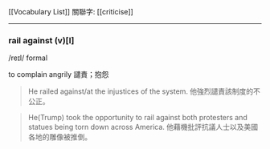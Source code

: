 [[Vocabulary List]]
關聯字: [[criticise]]

---

### rail against  (v)[I]  
/reɪl/  formal 

to complain angrily 
譴責；抱怨 

>He railed against/at the injustices of the system. 
>他強烈譴責該制度的不公正。  

>He(Trump) took the opportunity to rail against both protesters and statues being torn down across America. 
>他藉機批評抗議人士以及美國各地的雕像被推倒。